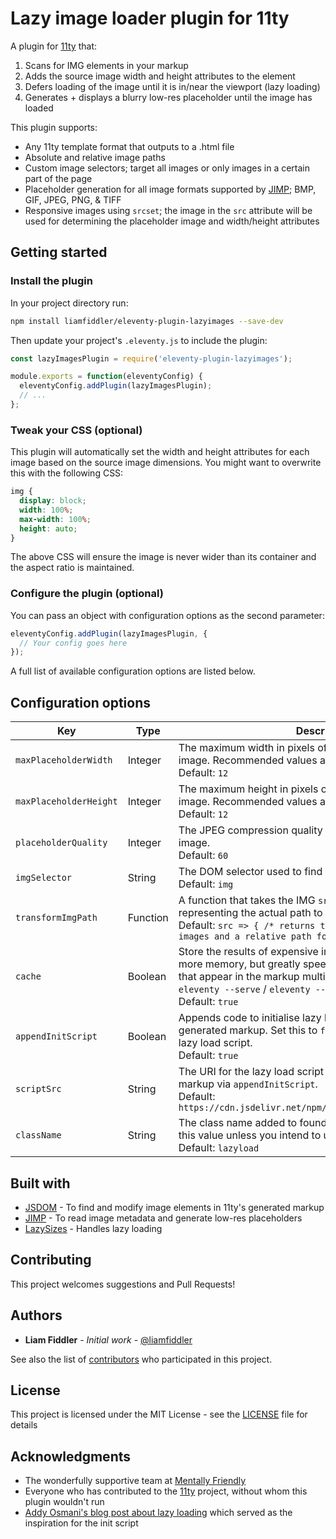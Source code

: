 # Lazy image loader plugin for 11ty

A plugin for [11ty](https://www.11ty.io/) that:
1. Scans for IMG elements in your markup
2. Adds the source image width and height attributes to the element
3. Defers loading of the image until it is in/near the viewport (lazy loading)
4. Generates + displays a blurry low-res placeholder until the image has loaded

This plugin supports:
- Any 11ty template format that outputs to a .html file
- Absolute and relative image paths
- Custom image selectors; target all images or only images in a certain part
  of the page
- Placeholder generation for all image formats supported by
  [JIMP](https://github.com/oliver-moran/jimp); BMP, GIF, JPEG, PNG, & TIFF
- Responsive images using `srcset`; the image in the `src` attribute will be
  used for determining the placeholder image and width/height attributes

## Getting started

### Install the plugin

In your project directory run:
```sh
npm install liamfiddler/eleventy-plugin-lazyimages --save-dev
```

Then update your project's `.eleventy.js` to include the plugin:
```js
const lazyImagesPlugin = require('eleventy-plugin-lazyimages');

module.exports = function(eleventyConfig) {
  eleventyConfig.addPlugin(lazyImagesPlugin);
  // ...
};
```

### Tweak your CSS (optional)

This plugin will automatically set the width and height attributes
for each image based on the source image dimensions. You might want
to overwrite this with the following CSS:
```css
img {
  display: block;
  width: 100%;
  max-width: 100%;
  height: auto;
}
```
The above CSS will ensure the image is never wider than its container and the aspect ratio is maintained.

### Configure the plugin (optional)

You can pass an object with configuration options as the second parameter:
```js
eleventyConfig.addPlugin(lazyImagesPlugin, {
  // Your config goes here
});
```
A full list of available configuration options are listed below.

## Configuration options

| Key | Type | Description |
|--|--|--|
| `maxPlaceholderWidth` | Integer | The maximum width in pixels of the generated placeholder image. Recommended values are between 6 and 15.<br>Default: `12` |
| `maxPlaceholderHeight` | Integer | The maximum height in pixels of the generated placeholder image. Recommended values are between 6 and 15.<br>Default: `12` |
| `placeholderQuality` | Integer | The JPEG compression quality of the generated placeholder image.<br>Default: `60` |
| `imgSelector` | String | The DOM selector used to find IMG elements in the markup.<br>Default: `img` |
| `transformImgPath` | Function | A function that takes the IMG `src` attribute and returns a string representing the actual path to your image.<br>Default: `src => { /* returns the absolute path for network images and a relative path for local images */ }` |
| `cache` | Boolean | Store the results of expensive image reads in memory. Uses more memory, but greatly speeds up processing of images that appear in the markup multiple times or when using `eleventy --serve` / `eleventy --watch`.<br>Default: `true` |
| `appendInitScript` | Boolean | Appends code to initialise lazy loading of images to the generated markup. Set this to `false` if you include your own lazy load script.<br>Default: `true` |
| `scriptSrc` | String | The URI for the lazy load script that is injected into the markup via `appendInitScript`.<br>Default: `https://cdn.jsdelivr.net/npm/lazysizes@5/lazysizes.min.js` |
| `className` | String | The class name added to found IMG elements. Do not change this value unless you intend to use your own `scriptSrc`.<br>Default: `lazyload` |

## Built with

* [JSDOM](https://github.com/jsdom/jsdom) - To find and modify image elements in 11ty's generated markup
* [JIMP](https://github.com/oliver-moran/jimp) - To read image metadata and generate low-res placeholders
* [LazySizes](https://github.com/aFarkas/lazysizes) - Handles lazy loading

## Contributing

This project welcomes suggestions and Pull Requests!

## Authors

* **Liam Fiddler** - *Initial work* - [@liamfiddler](https://github.com/liamfiddler)

See also the list of [contributors](https://github.com/liamfiddler/eleventy-plugin-lazyimages/contributors) who participated in this project.

## License

This project is licensed under the MIT License - see the [LICENSE](LICENSE) file for details

## Acknowledgments

* The wonderfully supportive team at [Mentally Friendly](https://mentallyfriendly.com)
* Everyone who has contributed to the [11ty](https://www.11ty.io/) project, without whom this plugin wouldn't run
* [Addy Osmani's blog post about lazy loading](https://addyosmani.com/blog/lazy-loading/) which served as the inspiration for the init script
